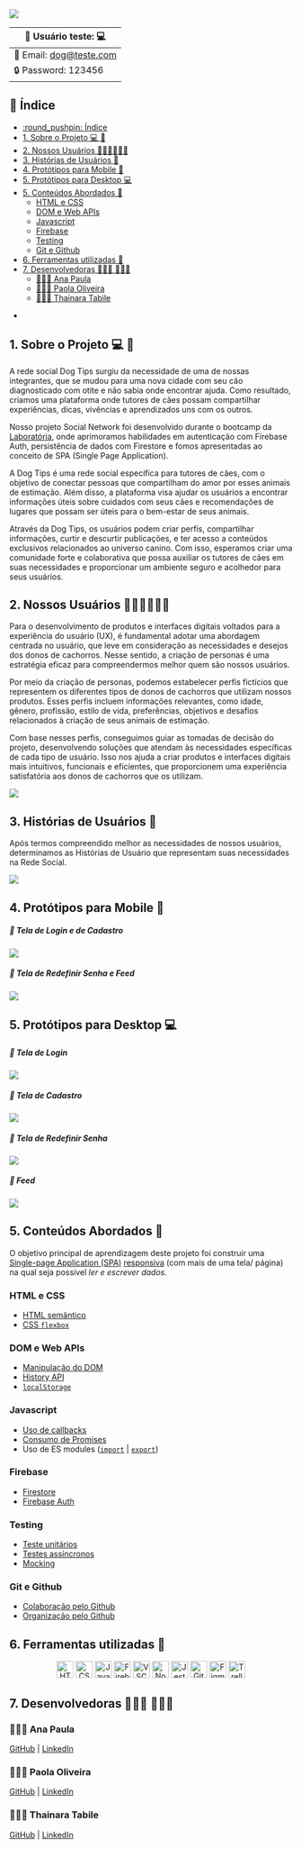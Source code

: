 <img src="..img/../src/img/logo/readmeLogo.png">

| :bust_in_silhouette: Usuário teste: :computer: |
| --------------------- |
| :e-mail: Email: dog@teste.com |
| :lock: Password: 123456 |


## :round_pushpin: Índice


- [:round\_pushpin: Índice](#round_pushpin-índice)
- [1. Sobre o Projeto :computer: :dog:](#1-sobre-o-projeto-computer-dog)
- [2. Nossos Usuários 👩🏽‍💻👨🏽‍💻](#2-nossos-usuários-)
- [3. Histórias de Usuários :book:](#3-histórias-de-usuários-book)
- [4. Protótipos para Mobile 📱](#4-protótipos-para-mobile-)
- [5. Protótipos para Desktop :computer:](#5-protótipos-para-desktop-computer)
- [5. Conteúdos Abordados 🎯](#5-conteúdos-abordados-)
  - [HTML e CSS](#html-e-css)
  - [DOM e Web APIs](#dom-e-web-apis)
  - [Javascript](#javascript)
  - [Firebase](#firebase)
  - [Testing](#testing)
  - [Git e Github](#git-e-github)
- [6. Ferramentas utilizadas 🔧](#6-ferramentas-utilizadas-)
- [7. Desenvolvedoras 👩🏻‍💻 👷🏻‍♀️](#7-desenvolvedoras--️)
  - [👩🏻‍🎨 Ana Paula](#-ana-paula)
  - [👩🏻‍🎨 Paola Oliveira](#-paola-oliveira)
  - [👩🏻‍🎨 Thainara Tabile](#-thainara-tabile)

*

## 1. Sobre o Projeto :computer: :dog:

A rede social Dog Tips surgiu da necessidade de uma de nossas integrantes, que se mudou para uma nova cidade com seu cão diagnosticado com otite e não sabia onde encontrar ajuda. Como resultado, criamos uma plataforma onde tutores de cães possam compartilhar experiências, dicas, vivências e aprendizados uns com os outros. 

Nosso projeto Social Network foi desenvolvido durante o bootcamp da [Laboratória](https://www.laboratoria.la/br), onde aprimoramos habilidades em autenticação com Firebase Auth, persistência de dados com Firestore e fomos apresentadas ao conceito de SPA (Single Page Application).

A Dog Tips é uma rede social específica para tutores de cães, com o objetivo de conectar pessoas que compartilham do amor por esses animais de estimação. Além disso, a plataforma visa ajudar os usuários a encontrar informações úteis sobre cuidados com seus cães e recomendações de lugares que possam ser úteis para o bem-estar de seus animais.

Através da Dog Tips, os usuários podem criar perfis, compartilhar informações, curtir e descurtir publicações, e ter acesso a conteúdos exclusivos relacionados ao universo canino. Com isso, esperamos criar uma comunidade forte e colaborativa que possa auxiliar os tutores de cães em suas necessidades e proporcionar um ambiente seguro e acolhedor para seus usuários.

## 2. Nossos Usuários 👩🏽‍💻👨🏽‍💻
Para o desenvolvimento de produtos e interfaces digitais voltados para a experiência do usuário (UX), é fundamental adotar uma abordagem centrada no usuário, que leve em consideração as necessidades e desejos dos donos de cachorros. Nesse sentido, a criação de personas é uma estratégia eficaz para compreendermos melhor quem são nossos usuários.

Por meio da criação de personas, podemos estabelecer perfis fictícios que representem os diferentes tipos de donos de cachorros que utilizam nossos produtos. Esses perfis incluem informações relevantes, como idade, gênero, profissão, estilo de vida, preferências, objetivos e desafios relacionados à criação de seus animais de estimação.

Com base nesses perfis, conseguimos guiar as tomadas de decisão do projeto, desenvolvendo soluções que atendam às necessidades específicas de cada tipo de usuário. Isso nos ajuda a criar produtos e interfaces digitais mais intuitivos, funcionais e eficientes, que proporcionem uma experiência satisfatória aos donos de cachorros que os utilizam.

<img src="..img/../src/img/readme/Personas.png">


## 3. Histórias de Usuários :book: 
Após termos compreendido melhor as necessidades de nossos usuários, determinamos as Histórias de Usuário que representam suas necessidades na Rede Social.

<img src="..img/../src/img/readme/historiaUsuario.png">

## 4. Protótipos para Mobile 📱
<h5>📌 Tela de Login e de Cadastro</h5>
<img src="..img/../src/img/readme/login-cadastro.png">
<h5>📌 Tela de Redefinir Senha e Feed</h5>
<img src="..img/../src/img/readme/redefinir-senha-feed.png">

## 5. Protótipos para Desktop :computer: 
<h5>📌 Tela de Login</h5>
<img src="..img/../src/img/readme/login.png">
<h5>📌 Tela de Cadastro</h5>
<img src="..img/../src/img/readme/cadastro.png">
<h5>📌 Tela de Redefinir Senha</h5>
<img src="..img/../src/img/readme/redefinirSenha.png">
<h5>📌 Feed</h5>
<img src="..img/../src/img/readme/feed.png">

## 5. Conteúdos Abordados 🎯

O objetivo principal de aprendizagem deste projeto foi construir uma [Single-page Application
(SPA)](https://pt.wikipedia.org/wiki/Aplicativo_de_p%C3%A1gina_%C3%BAnica) [responsiva](../../topics/css/02-responsive) (com mais de uma tela/ página) na qual seja possível *ler e escrever dados.*

### HTML e CSS

- [HTML
      semântico](https://developer.mozilla.org/pt-BR/docs/Glossario/Semantica)
- [CSS `flexbox`](https://css-tricks.com/snippets/css/a-guide-to-flexbox/)

### DOM e Web APIs

- [Manipulação do
      DOM](https://developer.mozilla.org/pt-BR/docs/DOM/Referencia_do_DOM/Introdu%C3%A7%C3%A3o)
- [History
      API](https://developer.mozilla.org/pt-BR/docs/Web/API/History_API)
- 
  [`localStorage`](https://developer.mozilla.org/en-US/docs/Web/API/Window/localStorage)

### Javascript

- [Uso de
      callbacks](https://developer.mozilla.org/pt-BR/docs/Glossario/Callback_function)
- [Consumo de
      Promises](https://scotch.io/tutorials/javascript-promises-for-dummies#toc-consuming-promises)
- Uso de ES modules
      ([`import`](https://developer.mozilla.org/en-US/docs/Web/JavaScript/Reference/Statements/import)
      |
      [`export`](https://developer.mozilla.org/en-US/docs/Web/JavaScript/Reference/Statements/export))

### Firebase

- [Firestore](https://firebase.google.com/docs/firestore)
- [Firebase Auth](https://firebase.google.com/docs/auth/web/start)

### Testing

- [Teste unitários](https://jestjs.io/docs/pt-BR/getting-started)
- [Testes assíncronos](https://jestjs.io/docs/pt-BR/asynchronous)
- [Mocking](https://jestjs.io/docs/pt-BR/manual-mocks)

### Git e Github

- [Colaboração pelo Github](https://docs.github.com/pt/github/setting-up-and-managing-your-github-user-account/managing-access-to-your-personal-repositories/inviting-collaborators-to-a-personal-repository)
- [Organização pelo Github](https://docs.github.com/en/issues/organizing-your-work-with-project-boards/managing-project-boards/about-project-boards)

## 6. Ferramentas utilizadas 🔧
<div align="center">
  <img src="https://cdn.jsdelivr.net/gh/devicons/devicon/icons/html5/html5-original.svg" alt="HTML5" style="height: 30px;"/>
  <img src="https://cdn.jsdelivr.net/gh/devicons/devicon/icons/css3/css3-original.svg" alt="CSS3" style="height: 30px;"/>
  <img src="https://cdn.jsdelivr.net/gh/devicons/devicon/icons/javascript/javascript-original.svg" alt="JavaScript" style="height: 30px;"/>
  <img src="https://cdn.jsdelivr.net/gh/devicons/devicon/icons/visualstudio/visualstudio-plain.svg" alt="Firebase" style="height: 30px;"/>
  <img src="https://cdn.jsdelivr.net/gh/devicons/devicon/icons/firebase/firebase-plain.svg" alt="VSCode" style="height: 30px;"/>
  <img src="https://cdn.jsdelivr.net/gh/devicons/devicon/icons/nodejs/nodejs-plain.svg" alt="Node.js" style="height: 30px;"/>
  <img src="https://cdn.jsdelivr.net/gh/devicons/devicon/icons/jest/jest-plain.svg" alt="Jest" style="height: 30px;"/> 
  <img src="https://cdn.jsdelivr.net/gh/devicons/devicon/icons/github/github-original.svg" alt="GitHub" style="height: 30px;"/> 
  <img src="https://cdn.jsdelivr.net/gh/devicons/devicon/icons/figma/figma-original.svg" alt="Figma" style="height: 30px;"/>
  <img src="https://cdn.jsdelivr.net/gh/devicons/devicon/icons/trello/trello-plain.svg" alt="Trello" style="height: 30px;"/>
  </div>

  ## 7. Desenvolvedoras 👩🏻‍💻 👷🏻‍♀️

### 👩🏻‍🎨 Ana Paula 
[GitHub](https://github.com/paulajanu) | [LinkedIn](https://www.linkedin.com/in/ana-paula-413517259/)

### 👩🏻‍🎨 Paola Oliveira
[GitHub](https://github.com/paola-oliveira) | [LinkedIn](https://www.linkedin.com/in/paola-natalia-oliveira-440969150/)

### 👩🏻‍🎨 Thainara Tabile
[GitHub](https://github.com/ThainaraTabile) | [LinkedIn](https://www.linkedin.com/in/thainaratabile/)